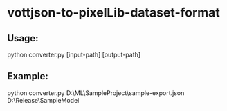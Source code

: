 # vottjson-to-pixelLib-dataset-format

## Usage:
 python converter.py [input-path] [output-path]
 
## Example:
 python converter.py D:\ML\SampleProject\sample-export.json D:\Release\SampleModel
